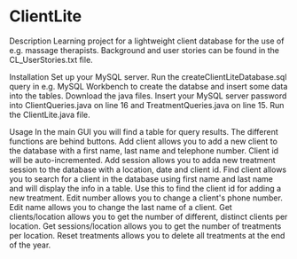 # ClientLite

Description
Learning project for a lightweight client database for the use of e.g. massage therapists. Background and user stories can be found in the CL_UserStories.txt file.

Installation
Set up your MySQL server. Run the createClientLiteDatabase.sql query in e.g. MySQL Workbench to create the databse and insert some data into the tables. Download the java files. Insert your MySQL server password into ClientQueries.java on line 16 and TreatmentQueries.java on line 15. Run the ClientLite.java file.

Usage
In the main GUI you will find a table for query results. The different functions are behind buttons. 
Add client allows you to add a new client to the database with a first name, last name and telephone number. Client id will be auto-incremented.
Add session allows you to adda new treatment session to the database with a location, date and client id.
Find client allows you to search for a client in the database using first name and last name and will display the info in a table. Use this to find the client id for adding a new treatment.
Edit number allows you to change a client's phone number.
Edit name allows you to change the last name of a client.
Get clients/location allows you to get the number of different, distinct clients per location.
Get sessions/location allows you to get the number of treatments per location.
Reset treatments allows you to delete all treatments at the end of the year.

